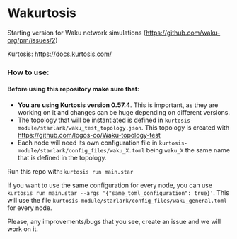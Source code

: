 Wakurtosis
=====================

Starting version for Waku network simulations (https://github.com/waku-org/pm/issues/2)

Kurtosis: https://docs.kurtosis.com/

### How to use:

#### Before using this repository make sure that: 

- **You are using Kurtosis version 0.57.4**. This is important, as they are working on it and changes can be huge depending on different versions.
- The topology that will be instantiated is defined in `kurtosis-module/starlark/waku_test_topology.json`. This topology is created with https://github.com/logos-co/Waku-topology-test 
- Each node will need its own configuration file in `kurtosis-module/starlark/config_files/waku_X.toml` being `waku_X` the same name that is defined in the topology.

Run this repo with: `kurtosis run main.star`

If you want to use the same configuration for every node, you can use `kurtosis run main.star --args '{"same_toml_configuration": true}'`. This will use the file `kurtosis-module/starlark/config_files/waku_general.toml` for every node.

Please, any improvements/bugs that you see, create an issue and we will work on it. 